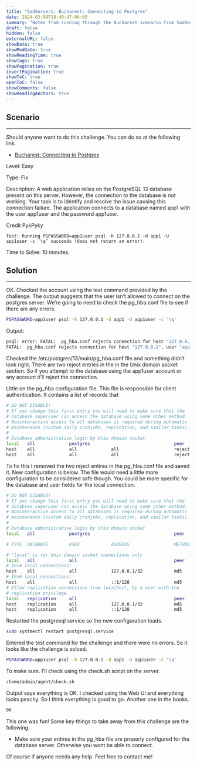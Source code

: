 ```yaml
---
title: "SadServers: Bucharest: Connecting to Postgres"
date: 2024-03-09T18:40:47-06:00
summary: "Notes from running through the Bucharest scenario from SadServers."
draft: false
hidden: false
externalURL: false
showDate: true
showModDate: true
showReadingTime: true
showTags: true
showPagination: true
invertPagination: true
showToC: true
openToC: false
showComments: false
showHeadingAnchors: true
---
```


## Scenario
---

Should anyone want to do this challenge. You can do so at the following 
link.

- [Bucharest: Connecting to Postgres](https://sadservers.com/scenario/bucharest)

Level: Easy

Type: Fix

Description: A web application relies on the PostgreSQL 13 database 
present on this server. However, the connection to the database is not 
working. Your task is to identify and resolve the issue causing this 
connection failure. The application connects to a database named app1 
with the user app1user and the password app1user.

Credit PykPyky

```
Test: Running PGPASSWORD=app1user psql -h 127.0.0.1 -d app1 -U app1user -c ‘\q’ succeeds (does not return an error).
```

Time to Solve: 10 minutes.

## Solution
---

OK. Checked the account using the test command provided by the 
challenge. The output suggests that the user isn’t allowed to connect 
on the postgres server. We’re going to need to check the pg_hba.conf 
file to see if there are any errors.

```sh
PGPASSWORD=app1user psql -h 127.0.0.1 -d app1 -U app1user -c '\q'
```

Output:

```sh
psql: error: FATAL:  pg_hba.conf rejects connection for host "127.0.0.1", user "app1user", database "app1", SSL on
FATAL:  pg_hba.conf rejects connection for host "127.0.0.1", user "app1user", database "app1", SSL off
```

Checked the /etc/postgres/13/main/pg_hba.conf file and something didn’t 
look right. There are two reject entries in the in the Unix domain 
socket section. So if you attempt to the database using the app1user 
account or any account it’ll reject the connection.

Little on the pg_hba configuration file. This file is responsible for 
client authentication. It contains a list of records that

```sh
# DO NOT DISABLE!
# If you change this first entry you will need to make sure that the
# database superuser can access the database using some other method.
# Noninteractive access to all databases is required during automatic
# maintenance (custom daily cronjobs, replication, and similar tasks).
#
# Database administrative login by Unix domain socket
local   all             postgres                                peer
host    all             all             all                     reject
host    all             all             all                     reject
```

To fix this I removed the two reject entires in the pg_hba.conf file and 
saved it. New configuration is below. The file would need a little more 
configuration to be considered safe though. You could be more specific 
for the database and user fields for the local connection.

```sh
# DO NOT DISABLE!
# If you change this first entry you will need to make sure that the
# database superuser can access the database using some other method.
# Noninteractive access to all databases is required during automatic
# maintenance (custom daily cronjobs, replication, and similar tasks).
#
# Database administrative login by Unix domain socket
local   all             postgres                                peer

# TYPE  DATABASE        USER            ADDRESS                 METHOD

# "local" is for Unix domain socket connections only
local   all             all                                     peer
# IPv4 local connections:
host    all             all             127.0.0.1/32            md5
# IPv6 local connections:
host    all             all             ::1/128                 md5
# Allow replication connections from localhost, by a user with the
# replication privilege.
local   replication     all                                     peer
host    replication     all             127.0.0.1/32            md5
host    replication     all             ::1/128                 md5
```

Restarted the postgresql service so the new configuration loads.

```sh
sudo systmectl restart postgresql.service
```

Entered the test command for the challenge and there were no errors. So 
it looks like the challenge is solved.

```sh
PGPASSWORD=app1user psql -h 127.0.0.1 -d app1 -U app1user -c '\q'
```

To make sure. I’ll check using the check.sh script on the server.

```sh
/home/admin/agent/check.sh
```

Output says everything is OK. I checked using the Web UI and everything 
looks peachy. So I think everything is good to go. Another one in the 
books.

```sh
OK
```

This one was fun! Some key things to take away from this challenge are 
the following.

- Make sure your entires in the pg_hba file are properly configured for 
  the database server. Otherwise you wont be able to connect.

Of course if anyone needs any help. Feel free to contact me!